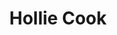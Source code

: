 ---
title: "Hollie Cook"
summary: "UK reggae vocalist. Born in 1986, she is the daughter of ' drummer and Jeni Cook ."
image: "hollie-cook.jpg"
apple_music_artist_url: "https://music.apple.com/gb/artist/hollie-cook/420686470"
---